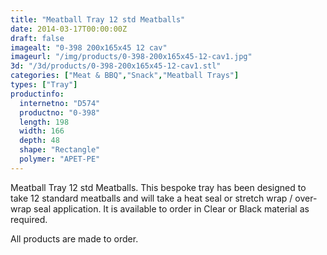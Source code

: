 ```yaml
---
title: "Meatball Tray 12 std Meatballs"
date: 2014-03-17T00:00:00Z
draft: false
imagealt: "0-398 200x165x45 12 cav"
imageurl: "/img/products/0-398-200x165x45-12-cav1.jpg"
3d: "/3d/products/0-398-200x165x45-12-cav1.stl"
categories: ["Meat & BBQ","Snack","Meatball Trays"]
types: ["Tray"]
productinfo:
  internetno: "D574"
  productno: "0-398"
  length: 198
  width: 166
  depth: 48
  shape: "Rectangle"
  polymer: "APET-PE"
---
```

Meatball Tray 12 std Meatballs. This bespoke tray has been designed to take 12 standard meatballs and will take a heat seal or stretch wrap / over-wrap seal application. It is available to order in Clear or Black material as required.

 

All products are made to order.